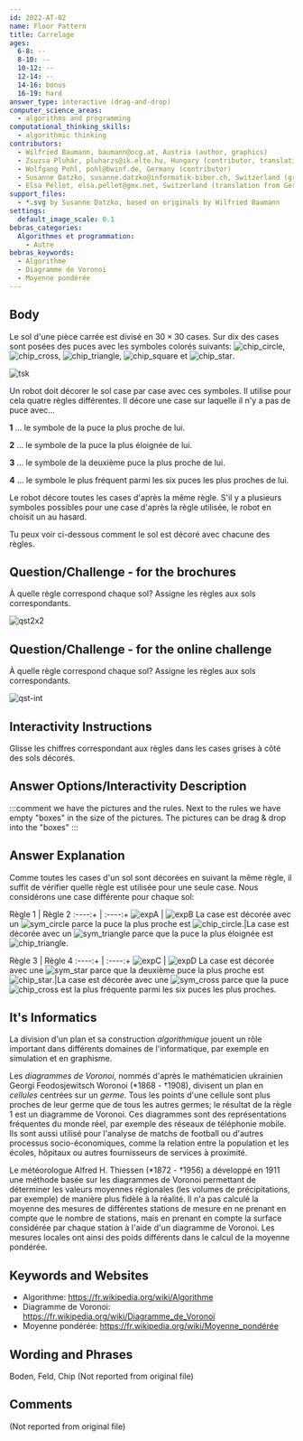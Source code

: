 ```yaml
---
id: 2022-AT-02
name: Floor Pattern
title: Carrelage
ages:
  6-8: --
  8-10: --
  10-12: --
  12-14: --
  14-16: bonus
  16-19: hard
answer_type: interactive (drag-and-drop)
computer_science_areas:
  - algorithms and programming
computational_thinking_skills:
  - algorithmic thinking
contributors:
  - Wilfried Baumann, baumann@ocg.at, Austria (author, graphics)
  - Zsuzsa Pluhár, pluharzs@ik.elte.hu, Hungary (contributor, translation from English into German)
  - Wolfgang Pohl, pohl@bwinf.de, Germany (contributor)
  - Susanne Datzko, susanne.datzko@informatik-biber.ch, Switzerland (graphics, contributor)
  - Elsa Pellet, elsa.pellet@gmx.net, Switzerland (translation from German into French)
support_files:
  - *.svg by Susanne Datzko, based on originals by Wilfried Baumann
settings:
  default_image_scale: 0.1
bebras_categories:
  Algorithmes et programmation:
    - Autre
bebras_keywords:
  - Algorithme
  - Diagramme de Voronoi
  - Moyenne pondérée
---
```


[ansA]: graphics/2022-AT-02-answerA.svg "Réponse A"
[ansB]: graphics/2022-AT-02-answerB.svg "Réponse B"
[ansC]: graphics/2022-AT-02-answerC.svg "Réponse C"
[ansD]: graphics/2022-AT-02-answerD.svg "Réponse D"
[expA]: graphics/2022-AT-02-explanationA.svg "Explication A"
[expB]: graphics/2022-AT-02-explanationB.svg "Explication B"
[expC]: graphics/2022-AT-02-explanationC.svg "Explication C"
[expD]: graphics/2022-AT-02-explanationD.svg "Explication D"
[chip_circle]: graphics/2022-AT-02-chips_circle.svg "Puce avec cercle (15px)"
[chip_cross]: graphics/2022-AT-02-chips_cross.svg "Puce avec croix (15px)"
[chip_triangle]: graphics/2022-AT-02-chips_triangle.svg "Puce avec triangle (15px)"
[chip_square]: graphics/2022-AT-02-chips_square.svg "Puce avec carré (15px)"
[chip_star]: graphics/2022-AT-02-chips_star.svg "Puce avec étoile (15px)"
[sym_circle]: graphics/2022-AT-02-circle.svg "Symbole cercle (15px)"
[sym_cross]: graphics/2022-AT-02-cross.svg "Symbole croix (15px)"
[sym_triangle]: graphics/2022-AT-02-triangle.svg "Symbole triangle (15px)"
[sym_square]: graphics/2022-AT-02-square.svg "Symbole carré (15px)"
[sym_star]: graphics/2022-AT-02-star.svg "Symbole étoile (15px)"
[tsk]: graphics/2022-AT-02-taskbody.svg "Sol non décoré avec puces (240px right)"
[qst]: graphics/2022-AT-02-question.svg "Exercice"
[sol]: graphics/2022-AT-02-solution.svg "Solution"
[qst2x2]: graphics/2022-AT-02-question_2x2.svg "Exercice (400px)"
[qst-int]: interactivity/2022-AT-02-question_interactive_2x2.svg "Exercice"

## Body

Le sol d'une pièce carrée est divisé en $30 \times 30$ cases. Sur dix des cases sont posées des puces avec les symboles colorés suivants:
![chip_circle], ![chip_cross], ![chip_triangle], ![chip_square] et ![chip_star].

![tsk]

Un robot doit décorer le sol case par case avec ces symboles. Il utilise pour cela quatre règles différentes. Il décore une case sur laquelle il n'y a pas de puce avec…

**1** … le symbole de la puce la plus proche de lui.

**2** … le symbole de la puce la plus éloignée de lui.

**3** … le symbole de la deuxième puce la plus proche de lui.

**4** … le symbole le plus fréquent parmi les six puces les plus proches de lui.

Le robot décore toutes les cases d'après la même règle. S'il y a plusieurs symboles possibles pour une case d'après la règle utilisée, le robot en choisit un au hasard.

Tu peux voir ci-dessous comment le sol est décoré avec chacune des règles.


## Question/Challenge - for the brochures

À quelle règle correspond chaque sol? Assigne les règles aux sols correspondants.

![qst2x2]

## Question/Challenge - for the online challenge

À quelle règle correspond chaque sol? Assigne les règles aux sols correspondants.

![qst-int]


## Interactivity Instructions

Glisse les chiffres correspondant aux règles dans les cases grises à côté des sols décorés.


## Answer Options/Interactivity Description

<!-- empty -->

:::comment
we have the pictures and the rules.  Next to the rules we have empty "boxes" in the size of the pictures. The pictures can be drag & drop into the "boxes"
:::


## Answer Explanation

Comme toutes les cases d'un sol sont décorées en suivant la même règle, il suffit de vérifier quelle règle est utilisée pour une seule case. Nous considérons une case différente pour chaque sol:

Règle 1 | Règle 2
:----:+ | :----:+
![expA] | ![expB]
La case est décorée avec un ![sym_circle] parce la puce la plus proche est ![chip_circle].|La case est décorée avec un ![sym_triangle] parce que la puce la plus éloignée est ![chip_triangle].


Règle 3 | Règle 4
:----:+ | :----:+
![expC] | ![expD]
La case est décorée avec une ![sym_star] parce que la deuxième puce la plus proche est ![chip_star].|La case est décorée avec une ![sym_cross] parce que la puce ![chip_cross] est la plus fréquente parmi les six puces les plus proches.

## It's Informatics

La division d'un plan et sa construction _algorithmique_ jouent un rôle important dans différents domaines de l'informatique, par exemple en simulation et en graphisme.

Les _diagrammes de Voronoi_, nommés d'après le mathématicien ukrainien Georgi Feodosjewitsch Woronoi (*1868 - †1908), divisent un plan en _cellules_ centrées sur un _germe_. Tous les points d'une cellule sont plus proches de leur germe que de tous les autres germes; le résultat de la règle 1 est un diagramme de Voronoi. Ces diagrammes sont des représentations fréquentes du monde réel, par exemple des réseaux de téléphonie mobile. Ils sont aussi utilisé pour l'analyse de matchs de football ou d'autres processus socio-économiques, comme la relation entre la population et les écoles, hôpitaux ou autres fournisseurs de services à proximité.

Le météorologue Alfred H. Thiessen (*1872 - †1956) a développé en 1911 une méthode basée sur les diagrammes de Voronoi permettant de déterminer les valeurs moyennes régionales (les volumes de précipitations, par exemple) de manière plus fidèle à la réalité. Il n'a pas calculé la moyenne des mesures de différentes stations de mesure en ne prenant en compte que le nombre de stations, mais en prenant en compte la surface considérée par chaque station à l'aide d'un diagramme de Voronoi. Les mesures locales ont ainsi des poids différents dans le calcul de la moyenne pondérée.


## Keywords and Websites

 - Algorithme: https://fr.wikipedia.org/wiki/Algorithme
 - Diagramme de Voronoi: https://fr.wikipedia.org/wiki/Diagramme_de_Voronoï
 - Moyenne pondérée: https://fr.wikipedia.org/wiki/Moyenne_pondérée
 

## Wording and Phrases

Boden, Feld, Chip
(Not reported from original file)


## Comments

(Not reported from original file)
